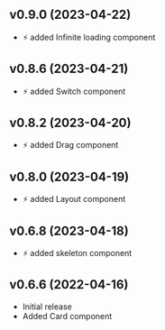 ##  v0.9.0 (2023-04-22)
- ⚡ added Infinite loading component
##  v0.8.6 (2023-04-21)
- ⚡ added Switch component
##  v0.8.2 (2023-04-20)
- ⚡ added Drag component
##  v0.8.0 (2023-04-19)
- ⚡ added Layout component
##  v0.6.8 (2023-04-18)
- ⚡ added skeleton component

## v0.6.6 (2022-04-16)
- Initial release
- Added Card component
